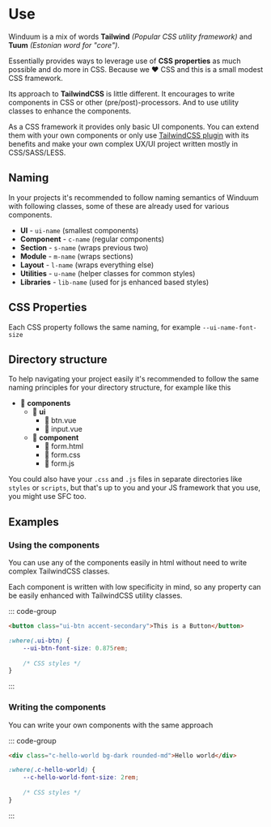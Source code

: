 # Use

Winduum is a mix of words **Tailwind** _(Popular CSS utility framework)_ and **Tuum** _(Estonian word for "core")_.

Essentially provides ways to leverage use of **CSS properties** as much possible and do more in CSS. Because we ❤️ CSS and this is a small modest CSS framework.

Its approach to **TailwindCSS** is little different. It encourages to write components in CSS or other (pre/post)-processors.
And to use utility classes to enhance the components.

As a CSS framework it provides only basic UI components. You can extend them with your own components or only use [TailwindCSS plugin](/docs/config) with its benefits and make your own complex UX/UI project written mostly in CSS/SASS/LESS.

## Naming

In your projects it's recommended to follow naming semantics of Winduum with following classes, some of these are already used for various components.

* **UI** - `ui-name` (smallest components)
* **Component** - `c-name` (regular components)
* **Section** - `s-name` (wraps previous two)
* **Module** - `m-name` (wraps sections)
* **Layout** - `l-name` (wraps everything else)
* **Utilities** - `u-name` (helper classes for common styles)
* **Libraries** - `lib-name` (used for js enhanced based styles)

## CSS Properties

Each CSS property follows the same naming, for example `--ui-name-font-size`

## Directory structure

To help navigating your project easily it's recommended to follow the same naming principles for your directory structure, for example like this

* 📁 **components**
    * 📁 **ui**
        * 📄 btn.vue
        * 📄 input.vue
    * 📁 **component**
        * 📄 form.html
        * 📄 form.css
        * 📄 form.js


You could also have your `.css` and `.js` files in separate directories like `styles` or `scripts`, but that's up to you and your JS framework that you use, you might use SFC too.

## Examples

### Using the components

You can use any of the components easily in html without need to write complex TailwindCSS classes.

Each component is written with low specificity in mind, so any property can be easily enhanced with TailwindCSS utility classes.

::: code-group
```html
<button class="ui-btn accent-secondary">This is a Button</button>
```
```css
:where(.ui-btn) {
    --ui-btn-font-size: 0.875rem;
    
    /* CSS styles */
}
```
:::

### Writing the components

You can write your own components with the same approach

::: code-group
```html
<div class="c-hello-world bg-dark rounded-md">Hello world</div>
```
```css
:where(.c-hello-world) {
    --c-hello-world-font-size: 2rem;
    
    /* CSS styles */
}
```
:::
